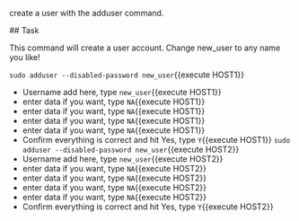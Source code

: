 create a user with the adduser command.

## Task

This command will create a user account. Change new_user to any name you like!

`sudo adduser --disabled-password new_user`{{execute HOST1}}
* Username add here, type `new_user`{{execute HOST1}}
* enter data if you want, type `NA`{{execute HOST1}}
* enter data if you want, type `NA`{{execute HOST1}}
* enter data if you want, type `NA`{{execute HOST1}}
* enter data if you want, type `NA`{{execute HOST1}}
* Confirm everything is correct and hit Yes, type `Y`{{execute HOST1}}
`sudo adduser --disabled-password new_user`{{execute HOST2}}
* Username add here, type `new_user`{{execute HOST2}}
* enter data if you want, type `NA`{{execute HOST2}}
* enter data if you want, type `NA`{{execute HOST2}}
* enter data if you want, type `NA`{{execute HOST2}}
* enter data if you want, type `NA`{{execute HOST2}}
* Confirm everything is correct and hit Yes, type `Y`{{execute HOST2}}
